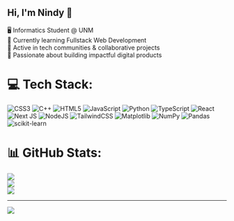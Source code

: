 ## Hi, I'm Nindy 🌱

🖥️ Informatics Student @ UNM<br/>
🌱 Currently learning Fullstack Web Development<br/>
🤝 Active in tech communities & collaborative projects<br/>
🚀 Passionate about building impactful digital products  

# 💻 Tech Stack:
![CSS3](https://img.shields.io/badge/css3-%231572B6.svg?style=for-the-badge&logo=css3&logoColor=white) ![C++](https://img.shields.io/badge/c++-%2300599C.svg?style=for-the-badge&logo=c%2B%2B&logoColor=white) ![HTML5](https://img.shields.io/badge/html5-%23E34F26.svg?style=for-the-badge&logo=html5&logoColor=white) ![JavaScript](https://img.shields.io/badge/javascript-%23323330.svg?style=for-the-badge&logo=javascript&logoColor=%23F7DF1E) ![Python](https://img.shields.io/badge/python-3670A0?style=for-the-badge&logo=python&logoColor=ffdd54) ![TypeScript](https://img.shields.io/badge/typescript-%23007ACC.svg?style=for-the-badge&logo=typescript&logoColor=white) ![React](https://img.shields.io/badge/react-%2320232a.svg?style=for-the-badge&logo=react&logoColor=%2361DAFB) ![Next JS](https://img.shields.io/badge/Next-black?style=for-the-badge&logo=next.js&logoColor=white) ![NodeJS](https://img.shields.io/badge/node.js-6DA55F?style=for-the-badge&logo=node.js&logoColor=white) ![TailwindCSS](https://img.shields.io/badge/tailwindcss-%2338B2AC.svg?style=for-the-badge&logo=tailwind-css&logoColor=white) ![Matplotlib](https://img.shields.io/badge/Matplotlib-%23ffffff.svg?style=for-the-badge&logo=Matplotlib&logoColor=black) ![NumPy](https://img.shields.io/badge/numpy-%23013243.svg?style=for-the-badge&logo=numpy&logoColor=white) ![Pandas](https://img.shields.io/badge/pandas-%23150458.svg?style=for-the-badge&logo=pandas&logoColor=white) ![scikit-learn](https://img.shields.io/badge/scikit--learn-%23F7931E.svg?style=for-the-badge&logo=scikit-learn&logoColor=white)
# 📊 GitHub Stats:
![](https://github-readme-stats.vercel.app/api?username=nindyeriyani&theme=radical&hide_border=true&include_all_commits=true&count_private=false)<br/>
![](https://nirzak-streak-stats.vercel.app/?user=nindyeriyani&theme=radical&hide_border=true)<br/>
![](https://github-readme-stats.vercel.app/api/top-langs/?username=nindyeriyani&theme=radical&hide_border=true&include_all_commits=true&count_private=false&layout=compact)

---
[![](https://visitcount.itsvg.in/api?id=nindyeriyani&icon=0&color=11)](https://visitcount.itsvg.in)

<!-- Proudly created with GPRM ( https://gprm.itsvg.in ) -->
